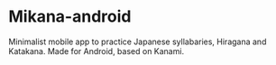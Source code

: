 # Mikana-android
Minimalist mobile app to practice Japanese syllabaries, Hiragana and Katakana. Made for Android, based on Kanami.
